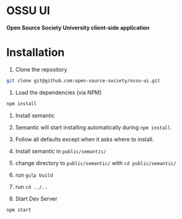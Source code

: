# OSSU UI

**Open Source Society University client-side application**

# Installation

1. Clone the repository

  ```bash
  git clone git@github.com:open-source-society/ossu-ui.git
  ```

1. Load the dependencies (via NPM)
  ```bash
  npm install
  ```
1. Install semantic      


 2. Semantic will start installing automatically during `npm install`.
 2. Follow all defaults except when it asks where to install. 
 2. Install semantic in `public/semantic/`
 2. change directory to `public/semantic/` with `cd public/semantic/`
 2. run `gulp build`
 2. run `cd ../..`

1. Start Dev Server
  ```bash
  npm start
  ```